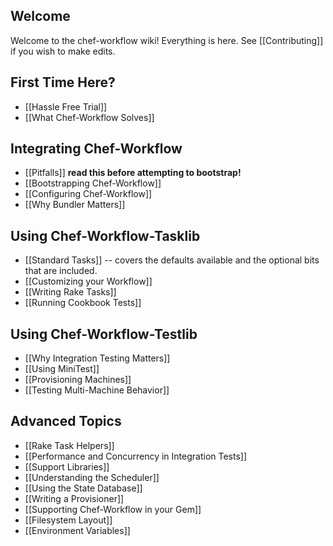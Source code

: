 Welcome
-------

Welcome to the chef-workflow wiki! Everything is here. See [[Contributing]] if
you wish to make edits.

First Time Here?
----------------

* [[Hassle Free Trial]]
* [[What Chef-Workflow Solves]]

Integrating Chef-Workflow
-------------------------

* [[Pitfalls]] **read this before attempting to bootstrap!**
* [[Bootstrapping Chef-Workflow]]
* [[Configuring Chef-Workflow]]
* [[Why Bundler Matters]]

Using Chef-Workflow-Tasklib
---------------------------

* [[Standard Tasks]] -- covers the defaults available and the optional bits that are included.
* [[Customizing your Workflow]]
* [[Writing Rake Tasks]]
* [[Running Cookbook Tests]]

Using Chef-Workflow-Testlib
---------------------------

* [[Why Integration Testing Matters]]
* [[Using MiniTest]]
* [[Provisioning Machines]]
* [[Testing Multi-Machine Behavior]]

Advanced Topics
---------------

* [[Rake Task Helpers]]
* [[Performance and Concurrency in Integration Tests]]
* [[Support Libraries]]
* [[Understanding the Scheduler]]
* [[Using the State Database]]
* [[Writing a Provisioner]]
* [[Supporting Chef-Workflow in your Gem]]
* [[Filesystem Layout]]
* [[Environment Variables]]
